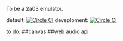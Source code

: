 To be a 2a03 emulator.

default: [![Circle CI](https://circleci.com/gh/magicxie/nes-node.svg?style=svg)](https://circleci.com/gh/magicxie/nes-node)
deveploment: [![Circle CI](https://circleci.com/gh/magicxie/nes-node/tree/development.svg?style=svg)](https://circleci.com/gh/magicxie/nes-node/tree/development)

to do:
##canvas
##web audio api
